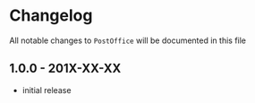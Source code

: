 # Changelog

All notable changes to `PostOffice` will be documented in this file

## 1.0.0 - 201X-XX-XX

- initial release

